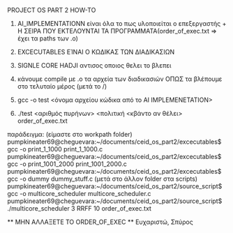 PROJECT OS PART 2 HOW-TO
1) AI_IMPLEMENTATIONN είναι όλα το πως υλοποιείται ο επεξεργαστής + Η ΣΕΙΡΑ ΠΟΥ ΕΚΤΕΛΟΥΝΤΑΙ ΤΑ ΠΡΟΓΡΑΜΜΑΤΑ(order_of_exec.txt => έχει τα paths των .ο)
2) EXCECUTABLES ΕΊΝΑΙ Ο ΚΩΔΙΚΑΣ ΤΩΝ ΔΙΑΔΙΚΑΣΙΩΝ 
3) SIGNLE CORE HADJI αντισος οποιος θελει το βλεπει

1) κάνουμε compile με .o τα αρχεία των διαδικασιών ΟΠΩΣ τα βλέπουμε στο τελυταίο μέρος (μετά το /)
2) gcc -o test <όνομα αρχείου κώδικα από το AI IMPLEMENETATION>
3) ./test <αριθμός πυρήνων> <πολιτική <κβάντο αν θέλει> order_of_exec.txt 

παράδειγμα:
(είμαστε στο workpath folder) 
pumpkineater69@cheguevara:~/documents/ceid_os_part2/excecutables$ gcc -o print_1_1000 print_1_1000.c
pumpkineater69@cheguevara:~/documents/ceid_os_part2/excecutables$ gcc -o print_1001_2000 print_1001_2000.c
pumpkineater69@cheguevara:~/documents/ceid_os_part2/excecutables$ gcc -o dummy dummy_stuff.c
(μετά στο άλλον folder στα scripts)
pumpkineater69@cheguevara:~/documents/ceid_os_part2/source_script$ gcc -o multicore_scheduler multicore_scheduler.c
pumpkineater69@cheguevara:~/documents/ceid_os_part2/source_script$ ./multicore_scheduler 3 RRFF 10  order_of_exec.txt

** ΜΗΝ ΑΛΛΑΞΕΤΕ ΤΟ ORDER_OF_EXEC **
Ευχαριστώ, Σπύρος
